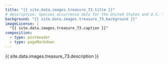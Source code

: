```yaml
---
title: "{{ site.data.images.treasure_73.title }}"
# description: Species occurrence data for the United States and U.S. Territories.
background: "{{ site.data.images.treasure_73.background }}"
imageLicense: |
  "{{ site.data.images.treasure_73.caption }}"
composition:
  - type: postHeader
  - type: pageMarkdown
---
```


{{ site.data.images.treasure_73.description }}